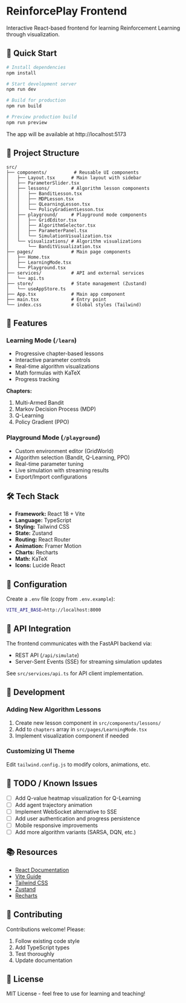 # ReinforcePlay Frontend

Interactive React-based frontend for learning Reinforcement Learning through visualization.

## 🚀 Quick Start

```bash
# Install dependencies
npm install

# Start development server
npm run dev

# Build for production
npm run build

# Preview production build
npm run preview
```

The app will be available at http://localhost:5173

## 📁 Project Structure

```
src/
├── components/          # Reusable UI components
│   ├── Layout.tsx      # Main layout with sidebar
│   ├── ParameterSlider.tsx
│   ├── lessons/        # Algorithm lesson components
│   │   ├── BanditLesson.tsx
│   │   ├── MDPLesson.tsx
│   │   ├── QLearningLesson.tsx
│   │   └── PolicyGradientLesson.tsx
│   ├── playground/     # Playground mode components
│   │   ├── GridEditor.tsx
│   │   ├── AlgorithmSelector.tsx
│   │   ├── ParameterPanel.tsx
│   │   └── SimulationVisualization.tsx
│   └── visualizations/ # Algorithm visualizations
│       └── BanditVisualization.tsx
├── pages/              # Main page components
│   ├── Home.tsx
│   ├── LearningMode.tsx
│   └── Playground.tsx
├── services/           # API and external services
│   └── api.ts
├── store/              # State management (Zustand)
│   └── useAppStore.ts
├── App.tsx             # Main app component
├── main.tsx            # Entry point
└── index.css           # Global styles (Tailwind)
```

## 🎨 Features

### Learning Mode (`/learn`)
- Progressive chapter-based lessons
- Interactive parameter controls
- Real-time algorithm visualizations
- Math formulas with KaTeX
- Progress tracking

**Chapters:**
1. Multi-Armed Bandit
2. Markov Decision Process (MDP)
3. Q-Learning
4. Policy Gradient (PPO)

### Playground Mode (`/playground`)
- Custom environment editor (GridWorld)
- Algorithm selection (Bandit, Q-Learning, PPO)
- Real-time parameter tuning
- Live simulation with streaming results
- Export/Import configurations

## 🛠️ Tech Stack

- **Framework:** React 18 + Vite
- **Language:** TypeScript
- **Styling:** Tailwind CSS
- **State:** Zustand
- **Routing:** React Router
- **Animation:** Framer Motion
- **Charts:** Recharts
- **Math:** KaTeX
- **Icons:** Lucide React

## 🔧 Configuration

Create a `.env` file (copy from `.env.example`):

```bash
VITE_API_BASE=http://localhost:8000
```

## 📡 API Integration

The frontend communicates with the FastAPI backend via:
- REST API (`/api/simulate`)
- Server-Sent Events (SSE) for streaming simulation updates

See `src/services/api.ts` for API client implementation.

## 🎯 Development

### Adding New Algorithm Lessons

1. Create new lesson component in `src/components/lessons/`
2. Add to `chapters` array in `src/pages/LearningMode.tsx`
3. Implement visualization component if needed

### Customizing UI Theme

Edit `tailwind.config.js` to modify colors, animations, etc.

## 🐛 TODO / Known Issues

- [ ] Add Q-value heatmap visualization for Q-Learning
- [ ] Add agent trajectory animation
- [ ] Implement WebSocket alternative to SSE
- [ ] Add user authentication and progress persistence
- [ ] Mobile responsive improvements
- [ ] Add more algorithm variants (SARSA, DQN, etc.)

## 📚 Resources

- [React Documentation](https://react.dev/)
- [Vite Guide](https://vitejs.dev/)
- [Tailwind CSS](https://tailwindcss.com/)
- [Zustand](https://github.com/pmndrs/zustand)
- [Recharts](https://recharts.org/)

## 🤝 Contributing

Contributions welcome! Please:
1. Follow existing code style
2. Add TypeScript types
3. Test thoroughly
4. Update documentation

## 📄 License

MIT License - feel free to use for learning and teaching!

